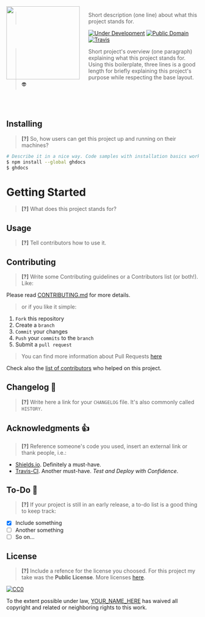 <img src="../project-logo.png" align="left" width="192px" height="192px"/>
<img align="left" width="0" height="192px" hspace="10"/>

> Short description (one line) about what this project stands for.

[![Under Development](https://img.shields.io/badge/under-development-orange.svg)](https://github.com/cez-aug/github-project-boilerplate) [![Public Domain](https://img.shields.io/badge/public-domain-lightgrey.svg)](https://creativecommons.org/publicdomain/zero/1.0/) [![Travis](https://img.shields.io/travis/cez-aug/github-project-boilerplate.svg)](http://github.com/cez-aug/github-project-boilerplate)

> Short project's overview (one paragraph) explaining what this project stands for. Using this boilerplate, three lines is a good length for briefly explaining this project's purpose while respecting the base layout. :alien:

<br>
<br>

## Installing

> **[?]** So, how users can get this project up and running on their machines?

```sh
# Describe it in a nice way. Code samples with installation basics works great
$ npm install --global ghdocs
$ ghdocs
```

# Getting Started

> **[?]** What does this project stands for?

## Usage

> **[?]** Tell contributors how to use it.

## Contributing

> **[?]** Write some Contributing guidelines or a Contributors list (or both!). Like:

Please read [CONTRIBUTING.md](CONTRIBUTING.md) for more details.

> or if you like it simple:

1. `Fork` this repository
2. Create a `branch`
3. `Commit` your changes
4. `Push` your `commits` to the `branch`
5. Submit a `pull request`

> You can find more information about Pull Requests [here](https://help.github.com/categories/collaborating-on-projects-using-pull-requests/)

Check also the [list of contributors](CONTRIBUTORS.md) who helped on this project.

## Changelog :memo:

> **[?]** Write here a link for your `CHANGELOG` file. It's also commonly called `HISTORY`.

## Acknowledgments :thumbsup:

> **[?]** Reference someone's code you used, insert an external link or thank people, i.e.:

* [Shields.io](http://shields.io/). Definitely a must-have.
* [Travis-CI](travis-ci.org). Another must-have. _Test and Deploy with Confidence_.

## To-Do :man:

> **[?]** If your project is still in an early release, a to-do list is a good thing to keep track:

- [x] Include something
- [ ] Another something
- [ ] So on...

## License

> **[?]** Include a refence for the license you choosed. For this project my take was the **Public License**. More licenses [here](http://creativecommons.org).

[![CC0](https://i.creativecommons.org/p/zero/1.0/88x31.png)](https://creativecommons.org/publicdomain/zero/1.0/)

To the extent possible under law, [YOUR_NAME_HERE](mailto:YOUR_EMAIL_HERE) has waived all copyright and related or neighboring rights to this work.
